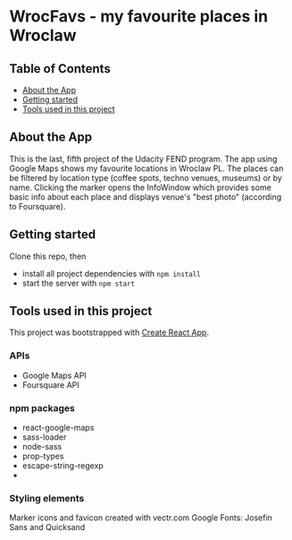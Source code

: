 # WrocFavs - my favourite places in Wroclaw

## Table of Contents

* [About the App](#abouttheapp)
* [Getting started](#gettingstarted)
* [Tools used in this project](#toolsusedinthisproject)

## About the App
This is the last, fifth project of the Udacity FEND program. The app using Google Maps shows my favourite locations in Wroclaw PL. The places can be filtered by location type (coffee spots, techno venues, museums) or by name.
Clicking the marker opens the InfoWindow which provides some basic info about each place and displays venue's "best photo" (according to Foursquare).

## Getting started

Clone this repo, then
* install all project dependencies with `npm install`
* start the server with `npm start`


## Tools used in this project

This project was bootstrapped with [Create React App](https://github.com/facebookincubator/create-react-app).

### APIs
* Google Maps API 
* Foursquare API

### npm packages 
* react-google-maps
* sass-loader 
* node-sass
* prop-types
* escape-string-regexp
* 

### Styling elements
Marker icons and favicon created with vectr.com
Google Fonts: Josefin Sans and Quicksand